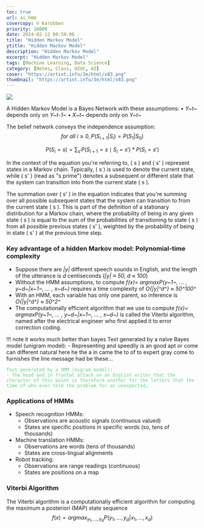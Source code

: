 ```yaml
---
toc: true
url: ai_hmm
covercopy: © Karobben
priority: 10000
date: 2024-02-12 00:59:06
title: "Hidden Markov Model"
ytitle: "Hidden Markov Model"
description: "Hidden Markov Model"
excerpt: "Hidden Markov Model"
tags: [Machine Learning, Data Science]
category: [Notes, Class, UIUC, AI]
cover: "https://artint.info/3e/html/x83.png"
thumbnail: "https://artint.info/3e/html/x83.png"
---
```


![](https://imgur.com/oMmL1Ln.png)

A Hidden Markov Model is a Bayes Network with these assumptions:
• *Y~t~* depends only on *Y~t-1~*
• *X~t~* depends only on *Y~t~*

The belief network conveys the independence assumption: 
$$
for\ all\ i \geq 0, P(S_{i+1}|S_i) = P (S_1|S_0)
$$

$$
P(S_i = s) = \sum_{s'} P(S_{i+1} = s \mid S_i = s') * P(S_i = s')
$$

In the context of the equation you're referring to, \( s \) and \( s' \) represent states in a Markov chain. Typically, \( s \) is used to denote the current state, while \( s' \) (read as "s prime") denotes a subsequent or different state that the system can transition into from the current state \( s \). 

The summation over \( s' \) in the equation indicates that you're summing over all possible subsequent states that the system can transition to from the current state \( s \). This is part of the definition of a stationary distribution for a Markov chain, where the probability of being in any given state \( s \) is equal to the sum of the probabilities of transitioning to state \( s \) from all possible previous states \( s' \), weighted by the probability of being in state \( s' \) at the previous time step.

### Key advantage of a hidden Markov model: Polynomial-time complexity

- Suppose there are *|y|* different speech sounds in English, and the length of the utterance is *d* centiseconds (*|y| ≈ 50, d ≈ 100*)
- Without the HMM assumptions, to compute *f(x)= argmaxP(y~1~, … , y~d~|x~1~, … , x~d~)* requires a time complexity of
*O{|y|^d^} ≈ 50^100^*
- With an HMM, each variable has only one parent, so inference is *O{|y|^d^} ≈ 50^2^*
- The computationally efficient algorithm that we use to compute *f(x)= argmaxP(y~1~, … , y~d~|x~1~, … , x~d~)* is called the Viterbi algorithm, named after the electrical engineer who first applied it to error correction coding.

!!! note it works much better than bayes
    Text generated by a naïve Bayes model (unigram model):
    - Representing and speedily is an good apt or come can different natural here he the a in came the to of to expert gray come to furnishes the line message had be these…
    
    Text generated by a HMM (bigram model):
    - The head and in frontal attack on an English writer that the character of this point is therefore another for the letters that the time of who ever told the problem for an unexpected…

### Applications of HMMs
- Speech recognition HMMs:
    - Observations are acoustic signals (continuous valued)
    - States are specific positions in specific words (so, tens of thousands)
- Machine translation HMMs:
    - Observations are words (tens of thousands)
    - States are cross-lingual alignments
- Robot tracking:
    - Observations are range readings (continuous)
    - States are positions on a map

### Viterbi Algorithm

The Viterbi algorithm is a computationally efficient algorithm for computing the maximum a posteriori (MAP) state sequence
$$
f(x)= argmax_{y_1, … , y_d}P(y_1, … , y_d|x_1, … , x_d)
$$


<style>
pre {
  color: #5fd381;
}
</style>
